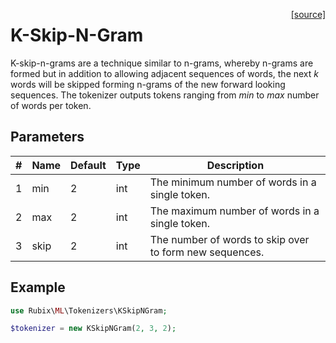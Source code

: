 <span style="float:right;"><a href="https://github.com/RubixML/ML/blob/master/src/Tokenizers/KSkipNGram.php">[source]</a></span>

# K-Skip-N-Gram
K-skip-n-grams are a technique similar to n-grams, whereby n-grams are formed but in addition to allowing adjacent sequences of words, the next *k* words will be skipped forming n-grams of the new forward looking sequences. The tokenizer outputs tokens ranging from *min* to *max* number of words per token.

## Parameters
| # | Name | Default | Type | Description |
|---|---|---|---|---|
| 1 | min | 2 | int | The minimum number of words in a single token. |
| 2 | max | 2 | int | The maximum number of words in a single token. |
| 3 | skip | 2 | int | The number of words to skip over to form new sequences. |

## Example
```php
use Rubix\ML\Tokenizers\KSkipNGram;

$tokenizer = new KSkipNGram(2, 3, 2);
```
